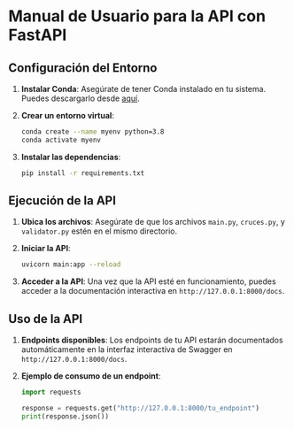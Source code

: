 
# Manual de Usuario para la API con FastAPI

## Configuración del Entorno

1. **Instalar Conda**: Asegúrate de tener Conda instalado en tu sistema. Puedes descargarlo desde [aquí](https://docs.conda.io/projects/conda/en/latest/user-guide/install/index.html).

2. **Crear un entorno virtual**:
    ```bash
    conda create --name myenv python=3.8
    conda activate myenv
    ```

3. **Instalar las dependencias**:
    ```bash
    pip install -r requirements.txt
    ```

## Ejecución de la API

1. **Ubica los archivos**: Asegúrate de que los archivos `main.py`, `cruces.py`, y `validator.py` estén en el mismo directorio.

2. **Iniciar la API**:
    ```bash
    uvicorn main:app --reload
    ```

3. **Acceder a la API**: Una vez que la API esté en funcionamiento, puedes acceder a la documentación interactiva en `http://127.0.0.1:8000/docs`.

## Uso de la API

1. **Endpoints disponibles**: Los endpoints de tu API estarán documentados automáticamente en la interfaz interactiva de Swagger en `http://127.0.0.1:8000/docs`.

2. **Ejemplo de consumo de un endpoint**:
    ```python
    import requests

    response = requests.get("http://127.0.0.1:8000/tu_endpoint")
    print(response.json())
    ```
